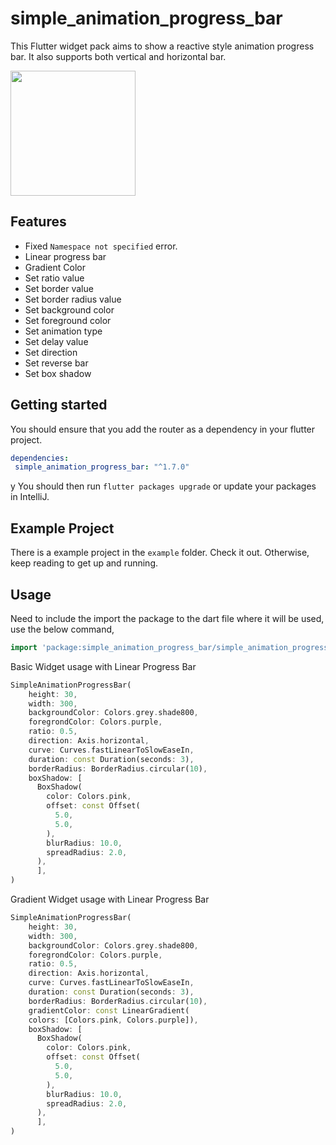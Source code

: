 # simple_animation_progress_bar

This Flutter widget pack aims to show a reactive style animation progress bar. It also supports both vertical and horizontal bar.

<img src="https://i.ibb.co/Q6TTsrz/ezgif-com-video-to-gif.gif" height="200"/>  

## Features

- Fixed ```Namespace not specified``` error.
- Linear progress bar
- Gradient Color
- Set ratio value
- Set border value
- Set border radius value
- Set background color
- Set foreground color
- Set animation type
- Set delay value
- Set direction
- Set reverse bar
- Set box shadow

## Getting started

You should ensure that you add the router as a dependency in your flutter project.
```yaml
dependencies:
 simple_animation_progress_bar: "^1.7.0"
```
y
You should then run `flutter packages upgrade` or update your packages in IntelliJ.

## Example Project

There is a example project in the `example` folder. Check it out. Otherwise, keep reading to get up and running.

## Usage

Need to include the import the package to the dart file where it will be used, use the below command,

```dart
import 'package:simple_animation_progress_bar/simple_animation_progress_bar.dart';
```

Basic Widget usage with Linear Progress Bar
```dart
SimpleAnimationProgressBar(
    height: 30,
    width: 300,
    backgroundColor: Colors.grey.shade800,
    foregrondColor: Colors.purple,
    ratio: 0.5,
    direction: Axis.horizontal,
    curve: Curves.fastLinearToSlowEaseIn,
    duration: const Duration(seconds: 3),
    borderRadius: BorderRadius.circular(10),
    boxShadow: [
      BoxShadow(
        color: Colors.pink,
        offset: const Offset(
          5.0,
          5.0,
        ),
        blurRadius: 10.0,
        spreadRadius: 2.0,
      ),
      ],
)
```


Gradient Widget usage with Linear Progress Bar
```dart
SimpleAnimationProgressBar(
    height: 30,
    width: 300,
    backgroundColor: Colors.grey.shade800,
    foregrondColor: Colors.purple,
    ratio: 0.5,
    direction: Axis.horizontal,
    curve: Curves.fastLinearToSlowEaseIn,
    duration: const Duration(seconds: 3),
    borderRadius: BorderRadius.circular(10),
    gradientColor: const LinearGradient(
    colors: [Colors.pink, Colors.purple]),
    boxShadow: [
      BoxShadow(
        color: Colors.pink,
        offset: const Offset(
          5.0,
          5.0,
        ),
        blurRadius: 10.0,
        spreadRadius: 2.0,
      ),
      ],
)
```
